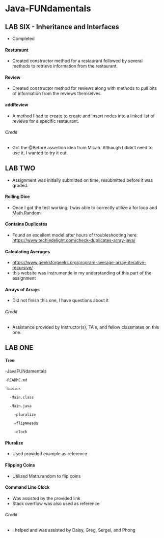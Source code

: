 # Java-FUNdamentals

## LAB SIX - Inheritance and Interfaces

- Completed

#### Resturaunt

- Created constructor method for a restaurant followed by several methods to retrieve information from the restaurant.

#### Review

- Created constructor method for reviews along with methods to pull bits of information from the reviews themselves.

#### addReview

- A method I had to create to create and insert nodes into a linked list of reviews for a specific restaurant.

###### Credit

- Got the @Before assertion idea from Micah. Although I didn't need to use it, I wanted to try it out.



## LAB TWO

- Assignment was initially submitted on time, resubmitted before it was graded.

#### Rolling Dice
- Once I got the test working, I was able to correctly utilize a for loop and Math.Random

#### Contains Duplicates
- Found an excellent model after hours of troubleshooting here: https://www.techiedelight.com/check-duplicates-array-java/

#### Calculating Averages
- https://www.geeksforgeeks.org/program-average-array-iterative-recursive/
- this website was instrumentle in my understanding of this part of the assignment

#### Arrays of Arrays
- Did not finish this one, I have questions about it

###### Credit
- Assistance provided by Instructor(s), TA's, and fellow classmates on this one.



## LAB ONE

#### Tree
-JavaFUNdamentals


    -README.md

    -basics

      -Main.class

      -Main.java

        -pluralize

        -flipNHeads
      
        -clock


#### Pluralize
- Used provided example as reference

#### Flipping Coins
- Utilized Math.random to flip coins

#### Command Line Clock
- Was assisted by the provided link
- Stack overflow was also used as reference

###### Credit
- I helped and was assisted by Daisy, Greg, Sergei, and Phong

